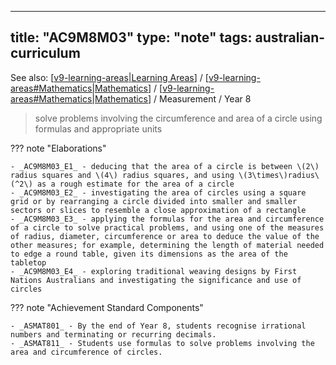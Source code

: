 
---
title: "AC9M8M03"
type: "note"
tags: australian-curriculum
---

See also: [[v9-learning-areas|Learning Areas]] / [[v9-learning-areas#Mathematics|Mathematics]] / [[v9-learning-areas#Mathematics|Mathematics]] / Measurement / Year 8

> solve problems involving the circumference and area of a circle using formulas and appropriate units

??? note "Elaborations"

	- _AC9M8M03_E1_ - deducing that the area of a circle is between \(2\) radius squares and \(4\) radius squares, and using \(3\times\)radius\(^2\) as a rough estimate for the area of a circle
	- _AC9M8M03_E2_ - investigating the area of circles using a square grid or by rearranging a circle divided into smaller and smaller sectors or slices to resemble a close approximation of a rectangle
	- _AC9M8M03_E3_ - applying the formulas for the area and circumference of a circle to solve practical problems, and using one of the measures of radius, diameter, circumference or area to deduce the value of the other measures; for example, determining the length of material needed to edge a round table, given its dimensions as the area of the tabletop
	- _AC9M8M03_E4_ - exploring traditional weaving designs by First Nations Australians and investigating the significance and use of circles
??? note "Achievement Standard Components"

	- _ASMAT801_ - By the end of Year 8, students recognise irrational numbers and terminating or recurring decimals.
	- _ASMAT811_ - Students use formulas to solve problems involving the area and circumference of circles.

[//begin]: # "Autogenerated link references for markdown compatibility"
[v9-learning-areas|Learning Areas]: ../v9-learning-areas "Learning Areas"
[v9-learning-areas#Mathematics|Mathematics]: ../v9-learning-areas "Learning Areas"
[//end]: # "Autogenerated link references"
